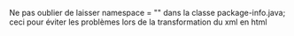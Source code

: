 Ne pas oublier de laisser namespace = "" dans la classe package-info.java;
ceci pour éviter les problèmes lors de la transformation du xml en html
